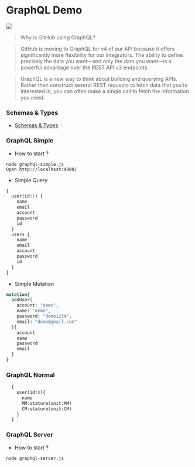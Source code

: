 # GraphQL Demo

![](http://www.zhaiqianfeng.com/uploads/content/share/graphql.png)

> Why is GitHub using GraphQL?

> GitHub is moving to GraphQL for v4 of our API because it offers significantly more flexibility for our integrators. The ability to define precisely the data you want—and only the data you want—is a powerful advantage over the REST API v3 endpoints.

> GraphQL is a new way to think about building and querying APIs. Rather than construct several REST requests to fetch data that you’re interested in, you can often make a single call to fetch the information you need.

### Schemas & Types
* [Schemas & Types](https://toddmotto.com/react-create-class-versus-component/#syntax-differences)

### GraphQL Simple

* How to start ?
```
node graphql-simple.js
Open http://localhost:4000/
```

* Simple Query

```graphql
{
  user(id:1) {
    name
    email
    account
    password
    id
  }
  users {
    name
    email
    account
    password
    id
  }
}
```

* Simple Mutation

```graphql
mutation{
  addUser(
    account: "demo",
    name: "demo",
    password: "demo1234",
    email: "demo@gmail.com"
  ){
    account
    name
    password
    email
  }
}
```

### GraphQL Normal

```graphql
  {
    user(id:0){
      name
      MM:stature(unit:MM)
      CM:stature(unit:CM)
    }
  }
```


### GraphQL Server

* How to start ?
```
node graphql-server.js
```
